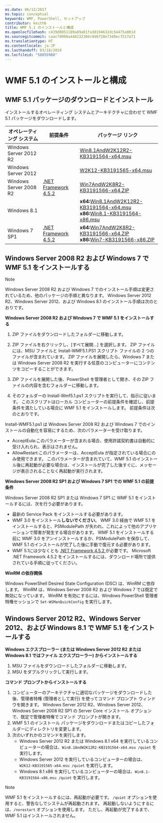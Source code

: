 ```yaml
---
ms.date: 06/12/2017
ms.topic: conceptual
keywords: WMF, PowerShell, セットアップ
contributor: keithb
title: WMF 5.1 のインストールと構成
ms.openlocfilehash: c439d0851189a89a81fa38194632dc54475a001d
ms.sourcegitcommit: caac7d098a448232304c9d6728e7340ec7517a71
ms.translationtype: HT
ms.contentlocale: ja-JP
ms.lasthandoff: 03/18/2019
ms.locfileid: "58055988"
---
```

# <a name="install-and-configure-wmf-51"></a>WMF 5.1 のインストールと構成

## <a name="download-and-install-the-wmf-51-package"></a>WMF 5.1 パッケージのダウンロードとインストール

インストールするオペレーティング システムとアーキテクチャに合わせて WMF 5.1 パッケージをダウンロードします。

| オペレーティング システム       | 前提条件           | パッケージ リンク                          |
|------------------------|-------------------------|----------------------------------------|
| Windows Server 2012 R2 |                         | [Win8.1AndW2K12R2-KB3191564-x64.msu][] |
| Windows Server 2012    |                         | [W2K12-KB3191565-x64.msu][]            |
| Windows Server 2008 R2 | [.NET Framework 4.5.2][]| [Win7AndW2K8R2-KB3191566-x64.ZIP][]    |
| Windows 8.1            |                         | **x64:**[Win8.1AndW2K12R2-KB3191564-x64.msu][]</br>**x86:**[Win8.1-KB3191564-x86.msu][] |
| Windows 7 SP1          | [.NET Framework 4.5.2][]| **x64:**[Win7AndW2K8R2-KB3191566-x64.ZIP][]</br>**x86:**[Win7-KB3191566-x86.ZIP][] |

[.NET Framework 4.5.2]: https://www.microsoft.com/download/details.aspx?id=42642
[W2K12-KB3191565-x64.msu]: https://go.microsoft.com/fwlink/?linkid=839513
[Win7-KB3191566-x86.ZIP]: https://go.microsoft.com/fwlink/?linkid=839522
[Win7AndW2K8R2-KB3191566-x64.ZIP]: https://go.microsoft.com/fwlink/?linkid=839523
[Win8.1-KB3191564-x86.msu]: https://go.microsoft.com/fwlink/?linkid=839521
[Win8.1AndW2K12R2-KB3191564-x64.msu]: https://go.microsoft.com/fwlink/?linkid=839516

## <a name="install-wmf-51-for-windows-server-2008-r2-and-windows-7"></a>Windows Server 2008 R2 および Windows 7 で WMF 5.1 をインストールする

> [!NOTE]
> Windows Server 2008 R2 および Windows 7 でのインストール手順は変更されているため、他のパッケージの手順と異なります。 Windows Server 2012 R2、Windows Server 2012、および Windows 8.1 のインストール手順は次のとおりです。

**Windows Server 2008 R2 および Windows 7 で WMF 5.1 をインストールする**

1. ZIP ファイルをダウンロードしたフォルダーに移動します。

2. ZIP ファイルを右クリックし、[すべて展開...] を選択します。 ZIP ファイルには、MSU ファイルと Install-WMF5.1.PS1 スクリプト ファイルの 2 つのファイルが含まれています。
ZIP ファイルを展開したら、Windows 7 または Windows Server 2008 R2 を実行する任意のコンピューターにコンテンツをコピーすることができます。

3. ZIP ファイルを展開した後、PowerShell を管理者として開き、その ZIP ファイルの内容を含むフォルダーに移動します。

4. そのフォルダーの Install-Wmf5.1.ps1 スクリプトを実行して、指示に従います。 このスクリプトはローカル コンピューターの前提条件を確認し、前提条件を満たしている場合に WMF 5.1 をインストールします。 前提条件は次のとおりです。

Install-WMF5.1.ps1 は Windows Server 2008 R2 および Windows 7 でのインストールの自動化を容易にするため、次のパラメーターを受け取ります。

- AcceptEula:このパラメーターが含まれる場合、使用許諾契約書は自動的に受け入れられ、表示はされません。
- AllowRestart:このパラメーターは、AcceptEula が指定されている場合にのみ使用できます。 このパラメーターが含まれていて、WMF 5.1 のインストール後に再起動が必要な場合は、インストールが完了した後すぐに、メッセージが表示されることなく再起動が実行されます。

**Windows Server 2008 R2 SP1 および Windows 7 SP1 での WMF 5.1 の前提条件**

Windows Server 2008 R2 SP1 または Windows 7 SP1 に WMF 5.1 をインストールするには、次を行う必要があります。
- 最新の Service Pack をインストールする必要があります。
- WMF 3.0 をインストール**しないでください**。 WMF 3.0 経由で WMF 5.1 をインストールすると、PSModulePath が失われ、これによって他のアプリケーションで障害が発生する場合があります。 WMF 5.1 をインストールする前に WMF 3.0 をアンインストールするか、PSModulePath を保存して、WMF 5.1 のインストールが完了した後に手動で復元する必要があります。
- WMF 5.1には少なくとも [.NET Framework 4.5.2 ](https://www.microsoft.com/en-ca/download/details.aspx?id=42642)が必要です。
Microsoft .NET Framework 4.5.2 をインストールするには、ダウンロード場所で提供されている手順に従ってください。

**WinRM の依存関係**

Windows PowerShell Desired State Configuration (DSC) は、WinRM に依存します。
WinRM は、Windows Server 2008 R2 および Windows 7 では既定で無効になっています。
WinRM を有効にするには、Windows PowerShell 管理者特権セッションで `Set-WSManQuickConfig` を実行します。

## <a name="install-wmf-51-for-windows-server-2012-r2-windows-server-2012-and-windows-81"></a>Windows Server 2012 R2、Windows Server 2012、および Windows 8.1 で WMF 5.1 をインストールする

**Windows エクスプローラー (または Windows Server 2012 R2 または Windows 8.1 ではファイル エクスプローラー) からインストールする**

1. MSU ファイルをダウンロードしたフォルダーに移動します。
2. MSU をダブルクリックして実行します。

**コマンド プロンプトからインストールする**

1. コンピューターのアーキテクチャに適切なパッケージをダウンロードした後、管理者特権 (管理者として実行) を使ってコマンド プロンプト ウィンドウを開きます。 Windows Server 2012 R2、Windows Server 2012、Windows Server 2008 R2 SP1 の Server Core インストール オプションで、既定で管理者特権でコマンド プロンプトが開きます。
2. WMF 5.1 のインストール パッケージをダウンロードまたはコピーしたフォルダーにディレクトリを変更します。
3. 次のいずれかのコマンドを実行します。
   - Windows Server 2012 R2 または Windows 8.1 x64 を実行しているコンピューターの場合は、`Win8.1AndW2K12R2-KB3191564-x64.msu /quiet` を実行します。
   - Windows Server 2012 を実行しているコンピューターの場合は、`W2K12-KB3191565-x64.msu /quiet` を実行します。
   - Windows 8.1 x86 を実行しているコンピューターの場合は、`Win8.1-KB3191564-x86.msu /quiet` を実行します。

> [!NOTE]
> WMF 5.1 をインストールするには、再起動が必要です。 `/quiet` オプションを使用すると、警告なしでシステムが再起動されます。
> 再起動しないようにするには、`/norestart` オプションを使用します。 ただし、再起動が完了するまで、WMF 5.1 はインストールされません。
